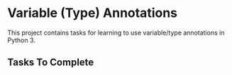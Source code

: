 # Variable (Type) Annotations

This project contains tasks for learning to use variable/type annotations in Python 3.

## Tasks To Complete
